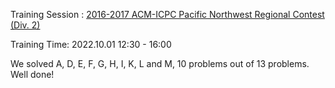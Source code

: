 Training Session : [2016-2017 ACM-ICPC Pacific Northwest Regional Contest (Div. 2)](https://codeforces.com/gym/101291)

Training Time: 2022.10.01 12:30 - 16:00

We solved A, D, E, F, G, H, I, K, L and M, 10 problems out of 13 problems. Well done!